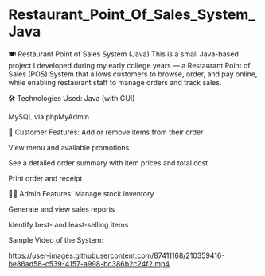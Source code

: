 # Restaurant_Point_Of_Sales_System_Java

🍽️ Restaurant Point of Sales System (Java)
This is a small Java-based project I developed during my early college years — a Restaurant Point of Sales (POS) System that allows customers to browse, order, and pay online, while enabling restaurant staff to manage orders and track sales.

🛠️ Technologies Used:
Java (with GUI)

MySQL via phpMyAdmin

👥 Customer Features:
Add or remove items from their order

View menu and available promotions

See a detailed order summary with item prices and total cost

Print order and receipt

🧑‍💼 Admin Features:
Manage stock inventory

Generate and view sales reports

Identify best- and least-selling items


Sample Video of the System:


https://user-images.githubusercontent.com/87411168/210359416-be86ad58-c539-4157-a998-bc386b2c24f2.mp4


